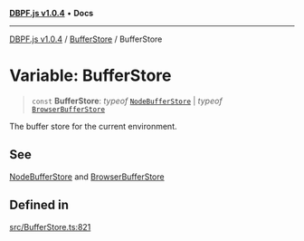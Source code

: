 [**DBPF.js v1.0.4**](../../README.md) • **Docs**

***

[DBPF.js v1.0.4](../../README.md) / [BufferStore](../README.md) / BufferStore

# Variable: BufferStore

> `const` **BufferStore**: *typeof* [`NodeBufferStore`](../classes/NodeBufferStore.md) \| *typeof* [`BrowserBufferStore`](../classes/BrowserBufferStore.md)

The buffer store for the current environment.

## See

[NodeBufferStore](../classes/NodeBufferStore.md) and [BrowserBufferStore](../classes/BrowserBufferStore.md)

## Defined in

[src/BufferStore.ts:821](https://github.com/anonhostpi/DBPF.js/blob/e569a7b6dd4749dd61bb4dc9869d762307968221/src/BufferStore.ts#L821)

